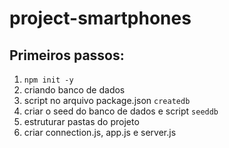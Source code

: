 # project-smartphones





## Primeiros passos:

1. `npm init -y`
2. criando banco de dados
3. script no arquivo package.json `createdb`
4. criar o seed do banco de dados e script `seeddb`
5. estruturar pastas do projeto
6. criar connection.js, app.js e server.js


